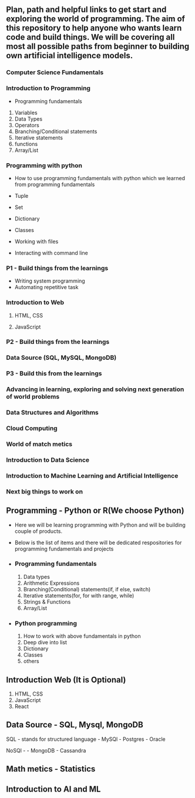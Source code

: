 ## Plan, path and helpful links to get start and exploring the world of programming. The aim of this repository to help anyone who wants learn code and build things. We will be covering all most all possible paths from beginner to building own artificial intelligence models.

### Computer Science Fundamentals

### Introduction to Programming

- Programming fundamentals

1. Variables
2. Data Types
3. Operators
4. Branching/Conditional statements
5. Iterative statements
6. functions
7. Array/List

### Programming with python

- How to use programming fundamentals with python which we learned from programming fundamentals
- Tuple
- Set
- Dictionary
- Classes

- Working with files
- Interacting with command line

### P1 - Build things from the learnings

- Writing system programming
- Automating repetitive task

### Introduction to Web

1. HTML, CSS

2. JavaScript

### P2 - Build things from the learnings

### Data Source (SQL, MySQL, MongoDB)

### P3 - Build this from the learnings

### Advancing in learning, exploring and solving next generation of world problems

### Data Structures and Algorithms

### Cloud Computing

### World of match metics

### Introduction to Data Science

### Introduction to Machine Learning and Artificial Intelligence

### Next big things to work on

## Programming - Python or R(We choose Python)

- Here we will be learning programming with Python and will be building couple of products.
- Below is the list of items and there will be dedicated respositories for programming fundamentals and projects

- ### Programming fundamentals

  1. Data types
  2. Arithmetic Expressions
  3. Branching(Conditional) statements(if, if else, switch)
  4. Iterative statements(for, for with range, while)
  5. Strings & Functions
  6. Array/List

- ### Python programming
  1. How to work with above fundamentals in python
  2. Deep dive into list
  3. Dictionary
  4. Classes
  5. others

## Introduction Web (It is Optional)

1. HTML, CSS
2. JavaScript
3. React

## Data Source - SQL, Mysql, MongoDB

SQL - stands for structured language - MySQl - Postgres - Oracle

NoSQl - - MongoDB - Cassandra

## Math metics - Statistics

## Introduction to AI and ML
